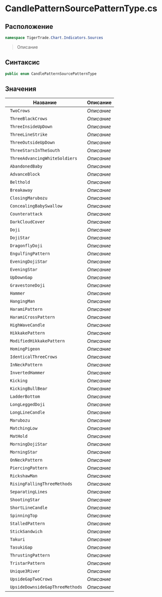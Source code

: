 
# CandlePatternSourcePatternType.cs
## Расположение
```csharp
namespace TigerTrade.Chart.Indicators.Sources
```



> Описание

## Синтаксис
```csharp
public enum CandlePatternSourcePatternType
```


## Значения
| Название | Описание |
| --- | --- |
| ` TwoCrows` | *Описание* |
| ` ThreeBlackCrows` | *Описание* |
| ` ThreeInsideUpDown` | *Описание* |
| ` ThreeLineStrike` | *Описание* |
| ` ThreeOutsideUpDown` | *Описание* |
| ` ThreeStarsInTheSouth` | *Описание* |
| ` ThreeAdvancingWhiteSoldiers` | *Описание* |
| ` AbandonedBaby` | *Описание* |
| ` AdvanceBlock` | *Описание* |
| ` Belthold` | *Описание* |
| ` Breakaway` | *Описание* |
| ` ClosingMarubozu` | *Описание* |
| ` ConcealingBabySwallow` | *Описание* |
| ` Counterattack` | *Описание* |
| ` DarkCloudCover` | *Описание* |
| ` Doji` | *Описание* |
| ` DojiStar` | *Описание* |
| ` DragonflyDoji` | *Описание* |
| ` EngulfingPattern` | *Описание* |
| ` EveningDojiStar` | *Описание* |
| ` EveningStar` | *Описание* |
| ` UpDownGap` | *Описание* |
| ` GravestoneDoji` | *Описание* |
| ` Hammer` | *Описание* |
| ` HangingMan` | *Описание* |
| ` HaramiPattern` | *Описание* |
| ` HaramiCrossPattern` | *Описание* |
| ` HighWaveCandle` | *Описание* |
| ` HikkakePattern` | *Описание* |
| ` ModifiedHikkakePattern` | *Описание* |
| ` HomingPigeon` | *Описание* |
| ` IdenticalThreeCrows` | *Описание* |
| ` InNeckPattern` | *Описание* |
| ` InvertedHammer` | *Описание* |
| ` Kicking` | *Описание* |
| ` KickingBullBear` | *Описание* |
| ` LadderBottom` | *Описание* |
| ` LongLeggedDoji` | *Описание* |
| ` LongLineCandle` | *Описание* |
| ` Marubozu` | *Описание* |
| ` MatchingLow` | *Описание* |
| ` MatHold` | *Описание* |
| ` MorningDojiStar` | *Описание* |
| ` MorningStar` | *Описание* |
| ` OnNeckPattern` | *Описание* |
| ` PiercingPattern` | *Описание* |
| ` RickshawMan` | *Описание* |
| ` RisingFallingThreeMethods` | *Описание* |
| ` SeparatingLines` | *Описание* |
| ` ShootingStar` | *Описание* |
| ` ShortLineCandle` | *Описание* |
| ` SpinningTop` | *Описание* |
| ` StalledPattern` | *Описание* |
| ` StickSandwich` | *Описание* |
| ` Takuri` | *Описание* |
| ` TasukiGap` | *Описание* |
| ` ThrustingPattern` | *Описание* |
| ` TristarPattern` | *Описание* |
| ` Unique3River` | *Описание* |
| ` UpsideGapTwoCrows` | *Описание* |
| ` UpsideDownsideGapThreeMethods` | *Описание* |




